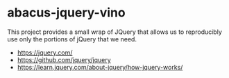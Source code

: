 # abacus-jquery-vino

This project provides a small wrap of JQuery that allows us to reproducibly use only the portions of jQuery that we need.

* https://jquery.com/
* https://github.com/jquery/jquery
* https://learn.jquery.com/about-jquery/how-jquery-works/
